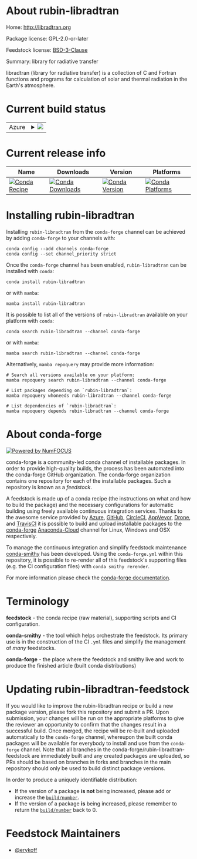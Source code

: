 About rubin-libradtran
======================

Home: http://libradtran.org

Package license: GPL-2.0-or-later

Feedstock license: [BSD-3-Clause](https://github.com/conda-forge/rubin-libradtran-feedstock/blob/main/LICENSE.txt)

Summary: library for radiative transfer

libradtran (library for radiative transfer) is a collection of C and
Fortran functions and programs for calculation of solar and thermal
radiation in the Earth's atmosphere.


Current build status
====================


<table>
    
  <tr>
    <td>Azure</td>
    <td>
      <details>
        <summary>
          <a href="https://dev.azure.com/conda-forge/feedstock-builds/_build/latest?definitionId=18183&branchName=main">
            <img src="https://dev.azure.com/conda-forge/feedstock-builds/_apis/build/status/rubin-libradtran-feedstock?branchName=main">
          </a>
        </summary>
        <table>
          <thead><tr><th>Variant</th><th>Status</th></tr></thead>
          <tbody><tr>
              <td>linux_64_python3.10.____cpython</td>
              <td>
                <a href="https://dev.azure.com/conda-forge/feedstock-builds/_build/latest?definitionId=18183&branchName=main">
                  <img src="https://dev.azure.com/conda-forge/feedstock-builds/_apis/build/status/rubin-libradtran-feedstock?branchName=main&jobName=linux&configuration=linux%20linux_64_python3.10.____cpython" alt="variant">
                </a>
              </td>
            </tr><tr>
              <td>linux_64_python3.11.____cpython</td>
              <td>
                <a href="https://dev.azure.com/conda-forge/feedstock-builds/_build/latest?definitionId=18183&branchName=main">
                  <img src="https://dev.azure.com/conda-forge/feedstock-builds/_apis/build/status/rubin-libradtran-feedstock?branchName=main&jobName=linux&configuration=linux%20linux_64_python3.11.____cpython" alt="variant">
                </a>
              </td>
            </tr><tr>
              <td>linux_64_python3.8.____cpython</td>
              <td>
                <a href="https://dev.azure.com/conda-forge/feedstock-builds/_build/latest?definitionId=18183&branchName=main">
                  <img src="https://dev.azure.com/conda-forge/feedstock-builds/_apis/build/status/rubin-libradtran-feedstock?branchName=main&jobName=linux&configuration=linux%20linux_64_python3.8.____cpython" alt="variant">
                </a>
              </td>
            </tr><tr>
              <td>linux_64_python3.9.____cpython</td>
              <td>
                <a href="https://dev.azure.com/conda-forge/feedstock-builds/_build/latest?definitionId=18183&branchName=main">
                  <img src="https://dev.azure.com/conda-forge/feedstock-builds/_apis/build/status/rubin-libradtran-feedstock?branchName=main&jobName=linux&configuration=linux%20linux_64_python3.9.____cpython" alt="variant">
                </a>
              </td>
            </tr><tr>
              <td>osx_64_python3.10.____cpython</td>
              <td>
                <a href="https://dev.azure.com/conda-forge/feedstock-builds/_build/latest?definitionId=18183&branchName=main">
                  <img src="https://dev.azure.com/conda-forge/feedstock-builds/_apis/build/status/rubin-libradtran-feedstock?branchName=main&jobName=osx&configuration=osx%20osx_64_python3.10.____cpython" alt="variant">
                </a>
              </td>
            </tr><tr>
              <td>osx_64_python3.11.____cpython</td>
              <td>
                <a href="https://dev.azure.com/conda-forge/feedstock-builds/_build/latest?definitionId=18183&branchName=main">
                  <img src="https://dev.azure.com/conda-forge/feedstock-builds/_apis/build/status/rubin-libradtran-feedstock?branchName=main&jobName=osx&configuration=osx%20osx_64_python3.11.____cpython" alt="variant">
                </a>
              </td>
            </tr><tr>
              <td>osx_64_python3.8.____cpython</td>
              <td>
                <a href="https://dev.azure.com/conda-forge/feedstock-builds/_build/latest?definitionId=18183&branchName=main">
                  <img src="https://dev.azure.com/conda-forge/feedstock-builds/_apis/build/status/rubin-libradtran-feedstock?branchName=main&jobName=osx&configuration=osx%20osx_64_python3.8.____cpython" alt="variant">
                </a>
              </td>
            </tr><tr>
              <td>osx_64_python3.9.____cpython</td>
              <td>
                <a href="https://dev.azure.com/conda-forge/feedstock-builds/_build/latest?definitionId=18183&branchName=main">
                  <img src="https://dev.azure.com/conda-forge/feedstock-builds/_apis/build/status/rubin-libradtran-feedstock?branchName=main&jobName=osx&configuration=osx%20osx_64_python3.9.____cpython" alt="variant">
                </a>
              </td>
            </tr>
          </tbody>
        </table>
      </details>
    </td>
  </tr>
</table>

Current release info
====================

| Name | Downloads | Version | Platforms |
| --- | --- | --- | --- |
| [![Conda Recipe](https://img.shields.io/badge/recipe-rubin--libradtran-green.svg)](https://anaconda.org/conda-forge/rubin-libradtran) | [![Conda Downloads](https://img.shields.io/conda/dn/conda-forge/rubin-libradtran.svg)](https://anaconda.org/conda-forge/rubin-libradtran) | [![Conda Version](https://img.shields.io/conda/vn/conda-forge/rubin-libradtran.svg)](https://anaconda.org/conda-forge/rubin-libradtran) | [![Conda Platforms](https://img.shields.io/conda/pn/conda-forge/rubin-libradtran.svg)](https://anaconda.org/conda-forge/rubin-libradtran) |

Installing rubin-libradtran
===========================

Installing `rubin-libradtran` from the `conda-forge` channel can be achieved by adding `conda-forge` to your channels with:

```
conda config --add channels conda-forge
conda config --set channel_priority strict
```

Once the `conda-forge` channel has been enabled, `rubin-libradtran` can be installed with `conda`:

```
conda install rubin-libradtran
```

or with `mamba`:

```
mamba install rubin-libradtran
```

It is possible to list all of the versions of `rubin-libradtran` available on your platform with `conda`:

```
conda search rubin-libradtran --channel conda-forge
```

or with `mamba`:

```
mamba search rubin-libradtran --channel conda-forge
```

Alternatively, `mamba repoquery` may provide more information:

```
# Search all versions available on your platform:
mamba repoquery search rubin-libradtran --channel conda-forge

# List packages depending on `rubin-libradtran`:
mamba repoquery whoneeds rubin-libradtran --channel conda-forge

# List dependencies of `rubin-libradtran`:
mamba repoquery depends rubin-libradtran --channel conda-forge
```


About conda-forge
=================

[![Powered by
NumFOCUS](https://img.shields.io/badge/powered%20by-NumFOCUS-orange.svg?style=flat&colorA=E1523D&colorB=007D8A)](https://numfocus.org)

conda-forge is a community-led conda channel of installable packages.
In order to provide high-quality builds, the process has been automated into the
conda-forge GitHub organization. The conda-forge organization contains one repository
for each of the installable packages. Such a repository is known as a *feedstock*.

A feedstock is made up of a conda recipe (the instructions on what and how to build
the package) and the necessary configurations for automatic building using freely
available continuous integration services. Thanks to the awesome service provided by
[Azure](https://azure.microsoft.com/en-us/services/devops/), [GitHub](https://github.com/),
[CircleCI](https://circleci.com/), [AppVeyor](https://www.appveyor.com/),
[Drone](https://cloud.drone.io/welcome), and [TravisCI](https://travis-ci.com/)
it is possible to build and upload installable packages to the
[conda-forge](https://anaconda.org/conda-forge) [Anaconda-Cloud](https://anaconda.org/)
channel for Linux, Windows and OSX respectively.

To manage the continuous integration and simplify feedstock maintenance
[conda-smithy](https://github.com/conda-forge/conda-smithy) has been developed.
Using the ``conda-forge.yml`` within this repository, it is possible to re-render all of
this feedstock's supporting files (e.g. the CI configuration files) with ``conda smithy rerender``.

For more information please check the [conda-forge documentation](https://conda-forge.org/docs/).

Terminology
===========

**feedstock** - the conda recipe (raw material), supporting scripts and CI configuration.

**conda-smithy** - the tool which helps orchestrate the feedstock.
                   Its primary use is in the construction of the CI ``.yml`` files
                   and simplify the management of *many* feedstocks.

**conda-forge** - the place where the feedstock and smithy live and work to
                  produce the finished article (built conda distributions)


Updating rubin-libradtran-feedstock
===================================

If you would like to improve the rubin-libradtran recipe or build a new
package version, please fork this repository and submit a PR. Upon submission,
your changes will be run on the appropriate platforms to give the reviewer an
opportunity to confirm that the changes result in a successful build. Once
merged, the recipe will be re-built and uploaded automatically to the
`conda-forge` channel, whereupon the built conda packages will be available for
everybody to install and use from the `conda-forge` channel.
Note that all branches in the conda-forge/rubin-libradtran-feedstock are
immediately built and any created packages are uploaded, so PRs should be based
on branches in forks and branches in the main repository should only be used to
build distinct package versions.

In order to produce a uniquely identifiable distribution:
 * If the version of a package **is not** being increased, please add or increase
   the [``build/number``](https://docs.conda.io/projects/conda-build/en/latest/resources/define-metadata.html#build-number-and-string).
 * If the version of a package **is** being increased, please remember to return
   the [``build/number``](https://docs.conda.io/projects/conda-build/en/latest/resources/define-metadata.html#build-number-and-string)
   back to 0.

Feedstock Maintainers
=====================

* [@erykoff](https://github.com/erykoff/)

